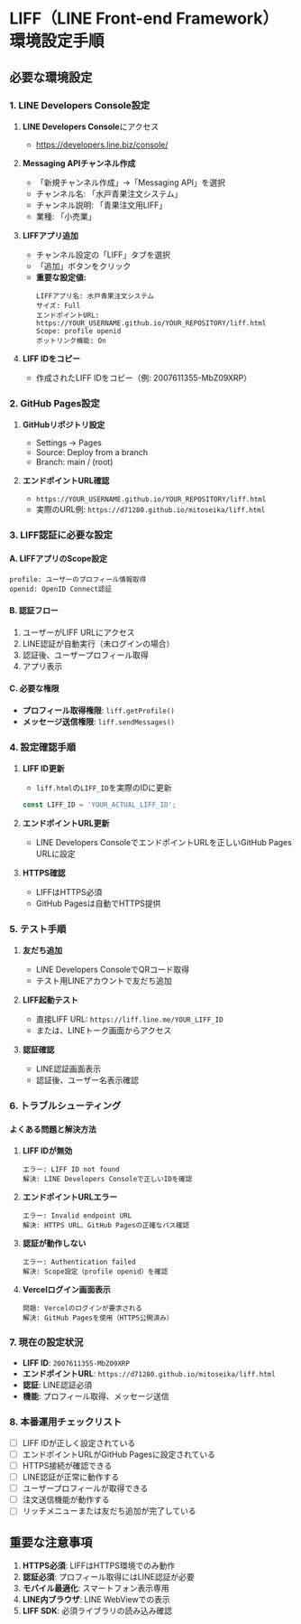 # LIFF（LINE Front-end Framework）環境設定手順

## 必要な環境設定

### 1. LINE Developers Console設定

1. **LINE Developers Console**にアクセス
   - https://developers.line.biz/console/

2. **Messaging APIチャンネル作成**
   - 「新規チャンネル作成」→「Messaging API」を選択
   - チャンネル名: 「水戸青果注文システム」
   - チャンネル説明: 「青果注文用LIFF」
   - 業種: 「小売業」

3. **LIFFアプリ追加**
   - チャンネル設定の「LIFF」タブを選択
   - 「追加」ボタンをクリック
   - **重要な設定値:**
     ```
     LIFFアプリ名: 水戸青果注文システム
     サイズ: Full
     エンドポイントURL: https://YOUR_USERNAME.github.io/YOUR_REPOSITORY/liff.html
     Scope: profile openid
     ボットリンク機能: On
     ```

4. **LIFF IDをコピー**
   - 作成されたLIFF IDをコピー（例: 2007611355-MbZ09XRP）

### 2. GitHub Pages設定

1. **GitHubリポジトリ設定**
   - Settings → Pages
   - Source: Deploy from a branch
   - Branch: main / (root)

2. **エンドポイントURL確認**
   - `https://YOUR_USERNAME.github.io/YOUR_REPOSITORY/liff.html`
   - 実際のURL例: `https://d71280.github.io/mitoseika/liff.html`

### 3. LIFF認証に必要な設定

#### A. LIFFアプリのScope設定
```
profile: ユーザーのプロフィール情報取得
openid: OpenID Connect認証
```

#### B. 認証フロー
1. ユーザーがLIFF URLにアクセス
2. LINE認証が自動実行（未ログインの場合）
3. 認証後、ユーザープロフィール取得
4. アプリ表示

#### C. 必要な権限
- **プロフィール取得権限**: `liff.getProfile()`
- **メッセージ送信権限**: `liff.sendMessages()`

### 4. 設定確認手順

1. **LIFF ID更新**
   - `liff.html`の`LIFF_ID`を実際のIDに更新
   ```javascript
   const LIFF_ID = 'YOUR_ACTUAL_LIFF_ID';
   ```

2. **エンドポイントURL更新**
   - LINE Developers ConsoleでエンドポイントURLを正しいGitHub Pages URLに設定

3. **HTTPS確認**
   - LIFFはHTTPS必須
   - GitHub Pagesは自動でHTTPS提供

### 5. テスト手順

1. **友だち追加**
   - LINE Developers ConsoleでQRコード取得
   - テスト用LINEアカウントで友だち追加

2. **LIFF起動テスト**
   - 直接LIFF URL: `https://liff.line.me/YOUR_LIFF_ID`
   - または、LINEトーク画面からアクセス

3. **認証確認**
   - LINE認証画面表示
   - 認証後、ユーザー名表示確認

### 6. トラブルシューティング

#### よくある問題と解決方法

1. **LIFF IDが無効**
   ```
   エラー: LIFF ID not found
   解決: LINE Developers Consoleで正しいIDを確認
   ```

2. **エンドポイントURLエラー**
   ```
   エラー: Invalid endpoint URL
   解決: HTTPS URL、GitHub Pagesの正確なパス確認
   ```

3. **認証が動作しない**
   ```
   エラー: Authentication failed
   解決: Scope設定（profile openid）を確認
   ```

4. **Vercelログイン画面表示**
   ```
   問題: Vercelのログインが要求される
   解決: GitHub Pagesを使用（HTTPS公開済み）
   ```

### 7. 現在の設定状況

- **LIFF ID**: `2007611355-MbZ09XRP`
- **エンドポイントURL**: `https://d71280.github.io/mitoseika/liff.html`
- **認証**: LINE認証必須
- **機能**: プロフィール取得、メッセージ送信

### 8. 本番運用チェックリスト

- [ ] LIFF IDが正しく設定されている
- [ ] エンドポイントURLがGitHub Pagesに設定されている
- [ ] HTTPS接続が確認できる
- [ ] LINE認証が正常に動作する
- [ ] ユーザープロフィールが取得できる
- [ ] 注文送信機能が動作する
- [ ] リッチメニューまたは友だち追加が完了している

## 重要な注意事項

1. **HTTPS必須**: LIFFはHTTPS環境でのみ動作
2. **認証必須**: プロフィール取得にはLINE認証が必要
3. **モバイル最適化**: スマートフォン表示専用
4. **LINE内ブラウザ**: LINE WebViewでの表示
5. **LIFF SDK**: 必須ライブラリの読み込み確認